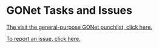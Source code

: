 # GONet Tasks and Issues

[The visit the general-purpose GONet punchlist, click here.](https://github.com/orgs/AdlerFarHorizons/projects/1)

[To report an issue, click here.](https://github.com/AdlerFarHorizons/GONet-Ecosystem/issues)

